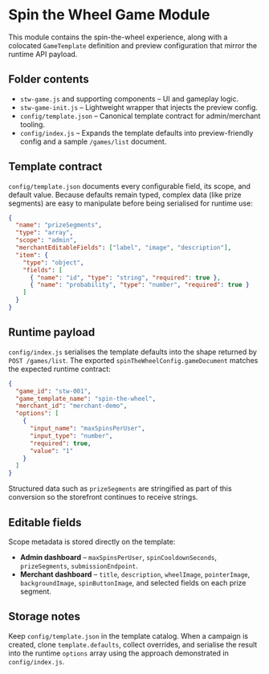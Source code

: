 # Spin the Wheel Game Module

This module contains the spin-the-wheel experience, along with a colocated
`GameTemplate` definition and preview configuration that mirror the runtime API
payload.

## Folder contents

- `stw-game.js` and supporting components – UI and gameplay logic.
- `stw-game-init.js` – Lightweight wrapper that injects the preview config.
- `config/template.json` – Canonical template contract for admin/merchant tooling.
- `config/index.js` – Expands the template defaults into preview-friendly config and a sample `/games/list` document.

## Template contract

`config/template.json` documents every configurable field, its scope, and default
value. Because defaults remain typed, complex data (like prize segments) are easy
to manipulate before being serialised for runtime use:

```json
{
  "name": "prizeSegments",
  "type": "array",
  "scope": "admin",
  "merchantEditableFields": ["label", "image", "description"],
  "item": {
    "type": "object",
    "fields": [
      { "name": "id", "type": "string", "required": true },
      { "name": "probability", "type": "number", "required": true }
    ]
  }
}
```

## Runtime payload

`config/index.js` serialises the template defaults into the shape returned by
`POST /games/list`. The exported `spinTheWheelConfig.gameDocument` matches the
expected runtime contract:

```json
{
  "game_id": "stw-001",
  "game_template_name": "spin-the-wheel",
  "merchant_id": "merchant-demo",
  "options": [
    {
      "input_name": "maxSpinsPerUser",
      "input_type": "number",
      "required": true,
      "value": "1"
    }
  ]
}
```

Structured data such as `prizeSegments` are stringified as part of this
conversion so the storefront continues to receive strings.

## Editable fields

Scope metadata is stored directly on the template:

- **Admin dashboard** – `maxSpinsPerUser`, `spinCooldownSeconds`, `prizeSegments`,
  `submissionEndpoint`.
- **Merchant dashboard** – `title`, `description`, `wheelImage`, `pointerImage`,
  `backgroundImage`, `spinButtonImage`, and selected fields on each prize
  segment.

## Storage notes

Keep `config/template.json` in the template catalog. When a campaign is created,
clone `template.defaults`, collect overrides, and serialise the result into the
runtime `options` array using the approach demonstrated in `config/index.js`.
